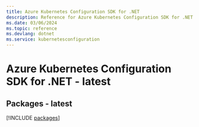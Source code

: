 ```yaml
---
title: Azure Kubernetes Configuration SDK for .NET
description: Reference for Azure Kubernetes Configuration SDK for .NET
ms.date: 03/06/2024
ms.topic: reference
ms.devlang: dotnet
ms.service: kubernetesconfiguration
---
```

# Azure Kubernetes Configuration SDK for .NET - latest
## Packages - latest
[!INCLUDE [packages](kubernetes-configuration-index.md)]